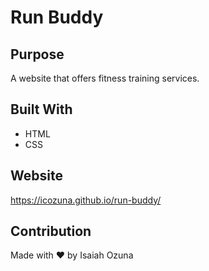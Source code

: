 # Run Buddy

## Purpose
A website that offers fitness training services. 

## Built With
* HTML
* CSS

## Website
https://icozuna.github.io/run-buddy/

## Contribution
Made with ❤️ by Isaiah Ozuna
